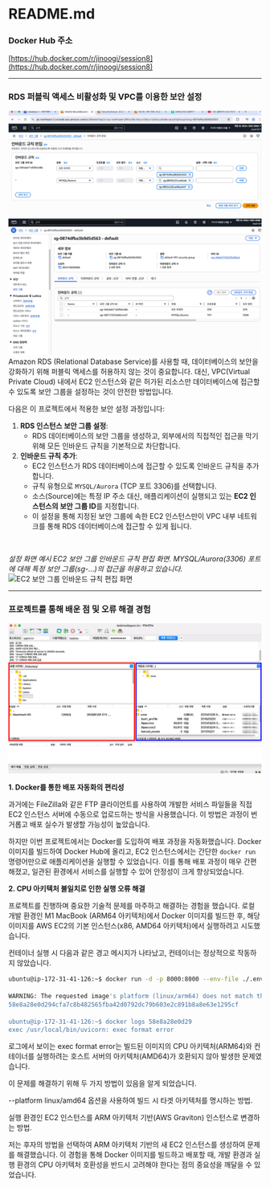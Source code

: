 # README.md

### Docker Hub 주소

[https://hub.docker.com/r/jinoogi/session8](https://hub.docker.com/r/jinoogi/session8)

---

### RDS 퍼블릭 액세스 비활성화 및 VPC를 이용한 보안 설정
<img src="images/image 1.png">
<img src="images/image 2.png">
Amazon RDS (Relational Database Service)를 사용할 때, 데이터베이스의 보안을 강화하기 위해 퍼블릭 액세스를 허용하지 않는 것이 중요합니다. 대신, VPC(Virtual Private Cloud) 내에서 EC2 인스턴스와 같은 허가된 리소스만 데이터베이스에 접근할 수 있도록 보안 그룹을 설정하는 것이 안전한 방법입니다.

다음은 이 프로젝트에서 적용한 보안 설정 과정입니다:

1.  **RDS 인스턴스 보안 그룹 설정**:
    * RDS 데이터베이스의 보안 그룹을 생성하고, 외부에서의 직접적인 접근을 막기 위해 모든 인바운드 규칙을 기본적으로 차단합니다.
2.  **인바운드 규칙 추가**:
    * EC2 인스턴스가 RDS 데이터베이스에 접근할 수 있도록 인바운드 규칙을 추가합니다.
    * 규칙 유형으로 `MYSQL/Aurora` (TCP 포트 3306)를 선택합니다.
    * 소스(Source)에는 특정 IP 주소 대신, 애플리케이션이 실행되고 있는 **EC2 인스턴스의 보안 그룹 ID**를 지정합니다.
    * 이 설정을 통해 지정된 보안 그룹에 속한 EC2 인스턴스만이 VPC 내부 네트워크를 통해 RDS 데이터베이스에 접근할 수 있게 됩니다.

<br>

*설정 화면 예시*
*EC2 보안 그룹 인바운드 규칙 편집 화면. MYSQL/Aurora(3306) 포트에 대해 특정 보안 그룹(sg-...)의 접근을 허용하고 있습니다.*
![EC2 보안 그룹 인바운드 규칙 편집 화면](https://storage.googleapis.com/generativeai-downloads/images/image%201.png)

---

### 프로젝트를 통해 배운 점 및 오류 해결 경험
<img src="images/image 3.png">

**1. Docker를 통한 배포 자동화의 편리성**

과거에는 FileZilla와 같은 FTP 클라이언트를 사용하여 개발한 서비스 파일들을 직접 EC2 인스턴스 서버에 수동으로 업로드하는 방식을 사용했습니다. 이 방법은 과정이 번거롭고 배포 실수가 발생할 가능성이 높았습니다.

하지만 이번 프로젝트에서는 Docker를 도입하여 배포 과정을 자동화했습니다. Docker 이미지를 빌드하여 Docker Hub에 올리고, EC2 인스턴스에서는 간단한 `docker run` 명령어만으로 애플리케이션을 실행할 수 있었습니다. 이를 통해 배포 과정이 매우 간편해졌고, 일관된 환경에서 서비스를 실행할 수 있어 안정성이 크게 향상되었습니다.

**2. CPU 아키텍처 불일치로 인한 실행 오류 해결**

프로젝트를 진행하며 중요한 기술적 문제를 마주하고 해결하는 경험을 했습니다. 로컬 개발 환경인 M1 MacBook (ARM64 아키텍처)에서 Docker 이미지를 빌드한 후, 해당 이미지를 AWS EC2의 기본 인스턴스(x86, AMD64 아키텍처)에서 실행하려고 시도했습니다.

컨테이너 실행 시 다음과 같은 경고 메시지가 나타났고, 컨테이너는 정상적으로 작동하지 않았습니다.

```bash
ubuntu@ip-172-31-41-126:~$ docker run -d -p 8000:8000 --env-file ./.env --name my-app-container jinoogi/session8

WARNING: The requested image's platform (linux/arm64) does not match the detected host platform (linux/amd64/v3) and no specific platform was requested
58e8a28e0d294cfa7c8b482565fba42d0792dc79b603e2c891b8a8e63e1295cf

ubuntu@ip-172-31-41-126:~$ docker logs 58e8a28e0d29
exec /usr/local/bin/uvicorn: exec format error


```

로그에서 보이는 exec format error는 빌드된 이미지의 CPU 아키텍처(ARM64)와 컨테이너를 실행하려는 호스트 서버의 아키텍처(AMD64)가 호환되지 않아 발생한 문제였습니다.

이 문제를 해결하기 위해 두 가지 방법이 있음을 알게 되었습니다.

--platform linux/amd64 옵션을 사용하여 빌드 시 타겟 아키텍처를 명시하는 방법.

실행 환경인 EC2 인스턴스를 ARM 아키텍처 기반(AWS Graviton) 인스턴스로 변경하는 방법.

저는 후자의 방법을 선택하여 ARM 아키텍처 기반의 새 EC2 인스턴스를 생성하여 문제를 해결했습니다. 이 경험을 통해 Docker 이미지를 빌드하고 배포할 때, 개발 환경과 실행 환경의 CPU 아키텍처 호환성을 반드시 고려해야 한다는 점의 중요성을 깨달을 수 있었습니다.
